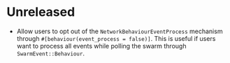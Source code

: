 # Unreleased

- Allow users to opt out of the `NetworkBehaviourEventProcess` 
mechanism through `#[behaviour(event_process = false)]`. This is
useful if users want to process all events while polling the
swarm through `SwarmEvent::Behaviour`.
